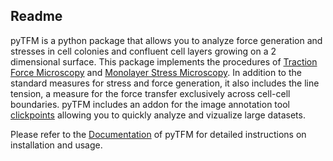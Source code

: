 ## Readme

pyTFM is a python package that allows you to analyze force generation and stresses in cell colonies and confluent cell layers growing on a 2 dimensional surface. This package implements the procedures of [Traction Force Microscopy](https://www.ncbi.nlm.nih.gov/pubmed/11832345) and [Monolayer Stress Microscopy](https://journals.plos.org/plosone/article?id=10.1371/journal.pone.0055172). In addition to the standard measures for stress and force generation, it
also includes the line tension, a measure for the force transfer exclusively across cell-cell boundaries. 
pyTFM includes an addon for the image annotation tool [clickpoints](https://clickpoints.readthedocs.io/en/latest/) allowing you to quickly analyze and vizualize large datasets.

Please refer to the [Documentation](https://pytfm.readthedocs.io/en/latest/) of pyTFM for detailed instructions on installation and usage.
